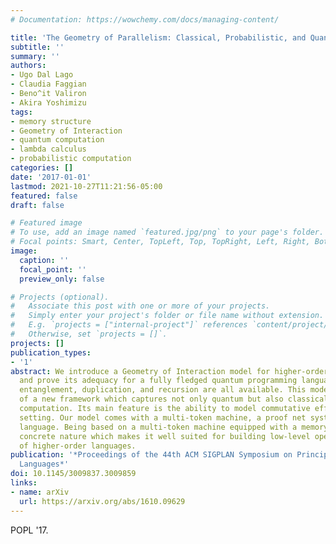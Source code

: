 ```yaml
---
# Documentation: https://wowchemy.com/docs/managing-content/

title: 'The Geometry of Parallelism: Classical, Probabilistic, and Quantum Effects'
subtitle: ''
summary: ''
authors:
- Ugo Dal Lago
- Claudia Faggian
- Beno^it Valiron
- Akira Yoshimizu
tags:
- memory structure
- Geometry of Interaction
- quantum computation
- lambda calculus
- probabilistic computation
categories: []
date: '2017-01-01'
lastmod: 2021-10-27T11:21:56-05:00
featured: false
draft: false

# Featured image
# To use, add an image named `featured.jpg/png` to your page's folder.
# Focal points: Smart, Center, TopLeft, Top, TopRight, Left, Right, BottomLeft, Bottom, BottomRight.
image:
  caption: ''
  focal_point: ''
  preview_only: false

# Projects (optional).
#   Associate this post with one or more of your projects.
#   Simply enter your project's folder or file name without extension.
#   E.g. `projects = ["internal-project"]` references `content/project/deep-learning/index.md`.
#   Otherwise, set `projects = []`.
projects: []
publication_types:
- '1'
abstract: We introduce a Geometry of Interaction model for higher-order quantum computation,
  and prove its adequacy for a fully fledged quantum programming language in which
  entanglement, duplication, and recursion are all available. This model is an instance
  of a new framework which captures not only quantum but also classical and probabilistic
  computation. Its main feature is the ability to model commutative effects in a parallel
  setting. Our model comes with a multi-token machine, a proof net system, and a -style
  language. Being based on a multi-token machine equipped with a memory, it has a
  concrete nature which makes it well suited for building low-level operational descriptions
  of higher-order languages.
publication: '*Proceedings of the 44th ACM SIGPLAN Symposium on Principles of Programming
  Languages*'
doi: 10.1145/3009837.3009859
links:
- name: arXiv
  url: https://arxiv.org/abs/1610.09629
---
```

POPL '17. 